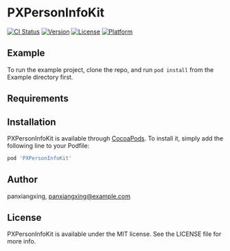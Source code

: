 # PXPersonInfoKit

[![CI Status](https://img.shields.io/travis/panxiangxing/PXPersonInfoKit.svg?style=flat)](https://travis-ci.org/panxiangxing/PXPersonInfoKit)
[![Version](https://img.shields.io/cocoapods/v/PXPersonInfoKit.svg?style=flat)](https://cocoapods.org/pods/PXPersonInfoKit)
[![License](https://img.shields.io/cocoapods/l/PXPersonInfoKit.svg?style=flat)](https://cocoapods.org/pods/PXPersonInfoKit)
[![Platform](https://img.shields.io/cocoapods/p/PXPersonInfoKit.svg?style=flat)](https://cocoapods.org/pods/PXPersonInfoKit)

## Example

To run the example project, clone the repo, and run `pod install` from the Example directory first.

## Requirements

## Installation

PXPersonInfoKit is available through [CocoaPods](https://cocoapods.org). To install
it, simply add the following line to your Podfile:

```ruby
pod 'PXPersonInfoKit'
```

## Author

panxiangxing, panxiangxing@example.com

## License

PXPersonInfoKit is available under the MIT license. See the LICENSE file for more info.
